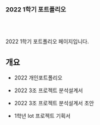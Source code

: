 
### 2022 1학기 포트폴리오
<br>
<br>

2022 1학기 포트폴리오 페이지입니다.<br>

## 개요

* 2022 개인포트폴리오<br>

* 2022 3조 프로젝트 분석설계서<br>

* 2022 3조 프로젝트 분석설계서 초안<br>

* 1학년 Iot 프로젝트 기획서 <br>
